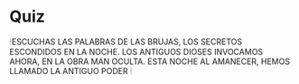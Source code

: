 # Quiz
🕯ESCUCHAS LAS PALABRAS DE LAS BRUJAS, LOS SECRETOS ESCONDIDOS EN LA NOCHE. LOS ANTIGUOS DIOSES INVOCAMOS AHORA, EN LA OBRA MAN OCULTA. ESTA NOCHE AL AMANECER, HEMOS LLAMADO LA ANTIGUO PODER 🕯
